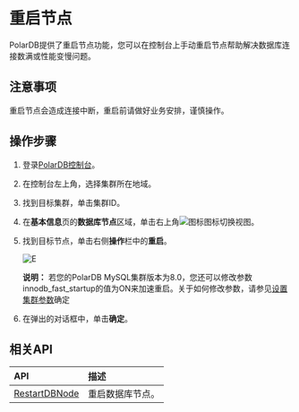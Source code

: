 # 重启节点

PolarDB提供了重启节点功能，您可以在控制台上手动重启节点帮助解决数据库连接数满或性能变慢问题。

## 注意事项

重启节点会造成连接中断，重启前请做好业务安排，谨慎操作。

## 操作步骤

1.  登录[PolarDB控制台](https://polardb.console.aliyun.com/)。

2.  在控制台左上角，选择集群所在地域。

3.  找到目标集群，单击集群ID。

4.  在**基本信息**页的**数据库节点**区域，单击右上角![图标](https://static-aliyun-doc.oss-cn-hangzhou.aliyuncs.com/assets/img/zh-CN/5530201061/p170301.png)图标切换视图。

5.  找到目标节点，单击右侧**操作**栏中的**重启**。

    ![E](https://static-aliyun-doc.oss-cn-hangzhou.aliyuncs.com/assets/img/zh-CN/5070201061/p170310.png)

    **说明：** 若您的PolarDB MySQL集群版本为8.0，您还可以修改参数innodb\_fast\_startup的值为ON来加速重启。关于如何修改参数，请参见[设置集群参数](/intl.zh-CN/用户指南/其他操作/设置集群参数.md)确定

6.  在弹出的对话框中，单击**确定**。


## 相关API

|API|描述|
|:--|:-|
|[RestartDBNode](/intl.zh-CN/API参考/节点/RestartDBNode.md)|重启数据库节点。|

